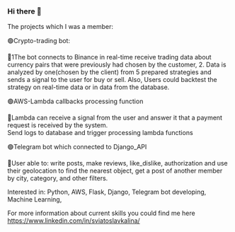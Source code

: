 ### Hi there 👋
The projects which I was a member: 

🟢Crypto-trading bot:

💬1The bot connects to Binance in real-time receive trading data about currency pairs 
that were previously had chosen by the customer,
2. Data is analyzed by one(chosen by the client) from 5 prepared strategies and sends
 a signal to the user for buy or sell. Also, Users could backtest the strategy on real-time data or in data from the database. 


🟢AWS-Lambda callbacks processing function

💬Lambda can receive a signal from the user and answer it that a payment request is received by the system.  
Send logs to database and  trigger processing lambda functions


🟢Telegram bot which connected to  Django_API

💬User able to: write posts, make reviews, like_dislike, authorization and
use their geolocation to find the nearest object, get a post of another member by city, category, and other filters.

Interested in:
Python,
AWS,
Flask, 
Django, 
Telegram bot developing,
Machine Learning,
    

For more information about current skills you could find me here https://www.linkedin.com/in/sviatoslavkalina/
